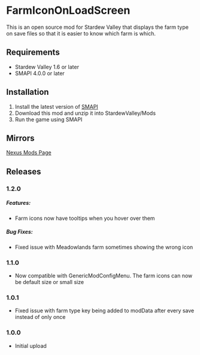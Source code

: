 # FarmIconOnLoadScreen
This is an open source mod for Stardew Valley that displays the farm type on save files so that it is easier to know which farm is which.

## Requirements
- Stardew Valley 1.6 or later
- SMAPI 4.0.0 or later

## Installation
1. Install the latest version of [SMAPI](https://www.nexusmods.com/stardewvalley/mods/2400)
2. Download this mod and unzip it into StardewValley/Mods
3. Run the game using SMAPI

## Mirrors
[Nexus Mods Page](https://www.nexusmods.com/stardewvalley/mods/24344)

## Releases
### 1.2.0
  ##### Features:
  - Farm icons now have tooltips when you hover over them
  ##### Bug Fixes:
  - Fixed issue with Meadowlands farm sometimes showing the wrong icon

### 1.1.0
- Now compatible with GenericModConfigMenu. The farm icons can now be default size or small size

### 1.0.1
- Fixed issue with farm type key being added to modData after every save instead of only once

### 1.0.0
- Initial upload

